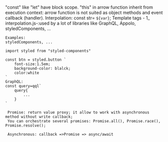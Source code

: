 "const" like "let" have block scope.
"this" in arrow function inherit from execution context:
    arrow function is not suited as object methods and event callback (handler).
Interpolation:
    const str= `${var}`;
    Template tags - 1_ interpolation.js-:used by a lot of libraries like GraphQL, Appolo, styledComponents, ...
    
    Examples:
    styledComponents, ...

    import styled from "styled-components"
    
    const btn = styled.button `
        font-size:1.5em;
        background-color: blalck;
        color:white    
    `
    GraphQL:
    const query=qql`
        query{
            ...
        }    
    `

     Promise: return value proxy; it allow to work with asynchronous method without write callback;
     You can orchestrate several promises: Promise.all(), Promise.race(), Promise.resolve();

     Asynchronous: callback =>Promise => async/await


